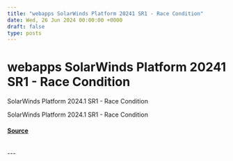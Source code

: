 ```yaml
---
title: "webapps SolarWinds Platform 20241 SR1 - Race Condition"
date: Wed, 26 Jun 2024 00:00:00 +0000
draft: false
type: posts
---
```

# webapps SolarWinds Platform 20241 SR1 - Race Condition





SolarWinds Platform 2024.1 SR1 - Race Condition

SolarWinds Platform 2024.1 SR1 - Race Condition

#### [Source](https://www.exploit-db.com/exploits/52055)

<br/>
---
